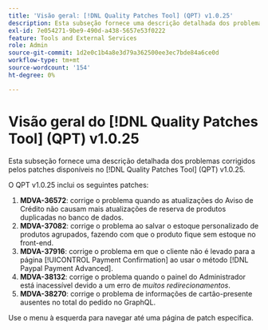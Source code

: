 ```yaml
---
title: 'Visão geral: [!DNL Quality Patches Tool] (QPT) v1.0.25'
description: Esta subseção fornece uma descrição detalhada dos problemas corrigidos pelos patches disponíveis no [!DNL Quality Patches Tool] (QPT) v1.0.25.
exl-id: 7e054271-9be9-490d-a438-5657e53f0222
feature: Tools and External Services
role: Admin
source-git-commit: 1d2e0c1b4a8e3d79a362500ee3ec7bde84a6ce0d
workflow-type: tm+mt
source-wordcount: '154'
ht-degree: 0%

---
```


# Visão geral do [!DNL Quality Patches Tool] (QPT) v1.0.25

Esta subseção fornece uma descrição detalhada dos problemas corrigidos pelos patches disponíveis no [!DNL Quality Patches Tool] (QPT) v1.0.25.

O QPT v1.0.25 inclui os seguintes patches:

1. **MDVA-36572**: corrige o problema quando as atualizações do Aviso de Crédito não causam mais atualizações de reserva de produtos duplicadas no banco de dados.
1. **MDVA-37082**: corrige o problema ao salvar o estoque personalizado de produtos agrupados, fazendo com que o produto fique sem estoque no front-end.
1. **MDVA-37916**: corrige o problema em que o cliente não é levado para a página [!UICONTROL Payment Confirmation] ao usar o método [!DNL Paypal Payment Advanced].
1. **MDVA-38132**: corrige o problema quando o painel do Administrador está inacessível devido a um erro de *muitos redirecionamentos*.
1. **MDVA-38270**: corrige o problema de informações de cartão-presente ausentes no total do pedido no GraphQL.

Use o menu à esquerda para navegar até uma página de patch específica.
